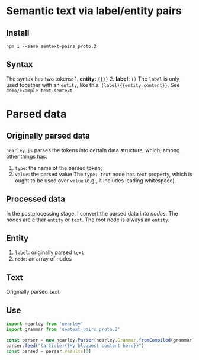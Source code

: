 # Semantic text via label/entity pairs
## Install
`npm i --save semtext-pairs_proto.2`

## Syntax
The syntax has two tokens:
    1. **entity:** `{{}}`
    2. **label:** `()`
The `label` is only used together with an `entity`, like this: `(label){{entity content}}`. See `demo/example-text.semtext`

# Parsed data
## Originally parsed data
`nearley.js` parses the tokens into certain data structure, which, among other things has:
1. `type`: the name of the parsed token;
2. `value`: the parsed value
The `type: text` node has `text` property, which is ought to be used over `value` (e.g., it includes leading whitespace).

## Processed data
In the postprocessing stage, I convert the parsed data into *nodes*.
The nodes are either `entity` or `text`. The root node is always an `entity`.

## Entity
1. `label`: originally parsed `text`
2. `node`: an array of nodes

## Text
Originally parsed `text`

## Use
```javascript
import nearley from 'nearley'
import grammar from 'semtext-pairs_proto.2'

const parser = new nearley.Parser(nearley.Grammar.fromCompiled(grammar));
parser.feed("(article){{My blogpost content here}}")
const parsed = parser.results[0]
```
